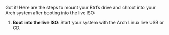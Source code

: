 Got it! Here are the steps to mount your Btrfs drive and chroot into your Arch system after booting into the live ISO:

1. **Boot into the live ISO**: Start your system with the Arch Linux live USB or CD.

   ```

